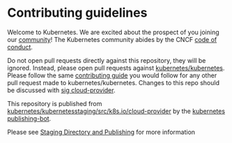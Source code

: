 # Contributing guidelines

Welcome to Kubernetes. We are excited about the prospect of you joining our [community](https://github.com/kubernetes/community)! The Kubernetes community abides by the CNCF [code of conduct](code-of-conduct.md).

Do not open pull requests directly against this repository, they will be ignored. Instead, please open pull requests against [kubernetes/kubernetes](https://git.k8s.io/kubernetes/).  Please follow the same [contributing guide](https://git.k8s.io/kubernetes/CONTRIBUTING.md) you would follow for any other pull request made to kubernetes/kubernetes. Changes to this repo should be discussed with [sig cloud-provider](https://github.com/kubernetes/community/tree/master/sig-cloud-provider).

This repository is published from [kubernetes/kubernetesstaging/src/k8s.io/cloud-provider](https://git.k8s.io/kubernetesstaging/src/k8s.io/cloud-provider) by the [kubernetes publishing-bot](https://git.k8s.io/publishing-bot).

Please see [Staging Directory and Publishing](https://git.k8s.io/community/contributors/devel/sig-architecturestaging.md) for more information
